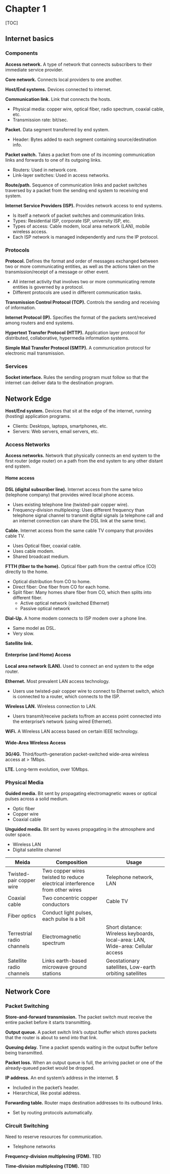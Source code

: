 # Chapter 1

[TOC]

## Internet basics

### Components

**Access network.** A type of network that connects subscribers to their immediate service provider.

**Core network.** Connects local providers to one another.

**Host/End systems.** Devices connected to internet.

**Communication link.** Link that connects the hosts.
- Physical media: copper wire, optical fiber, radio spectrum, coaxial cable, etc.
- Transmission rate: bit/sec.

**Packet.** Data segment transferred by end system.
- Header: Bytes added to each segment containing source/destination info.

**Packet switch.** Takes a packet from one of its incoming communication links and forwards to one of its outgoing links.
- Routers: Used in network core.
- Link-layer switches: Used in access networks.

**Route/path.** Sequence of communication links and packet switches traversed by a packet from the sending end system to receiving end system.

**Internet Service Providers (ISP).** Provides network access to end systems.
- Is itself a network of packet switches and communication links.
- Types: Residential ISP, corporate ISP, university ISP, etc.
- Types of access: Cable modem, local area network (LAN), mobile wireless access.
- Each ISP network is managed independently and runs the IP protocol.

### Protocols

**Protocol.** Defines the format and order of messages exchanged between two or more communicating entities, as well as the actions taken on the transmission/receipt of a message or other event.
- All internet activity that involves two or more communicating remote entities is governed by a protocol.
- Different protocols are used in different communication tasks.

**Transmission Control Protocol (TCP).** Controls the sending and receiving of information.

**Internet Protocol (IP).** Specifies the format of the packets sent/received among routers and end systems.

**Hypertext Transfer Protocol (HTTP).** Application layer protocol for distributed, collaborative, hypermedia information systems.

**Simple Mail Transfer Protocol (SMTP).** A communication protocol for electronic mail transmission.

### Services

**Socket interface.** Rules the sending program must follow so that the internet can deliver data to the destination program.

## Network Edge

**Host/End system.** Devices that sit at the edge of the internet, running (hosting) application programs.
- Clients: Desktops, laptops, smartphones, etc.
- Servers: Web servers, email servers, etc.

### Access Networks

**Access networks.** Network that physically connects an end system to the first router (edge router) on a path from the end system to any other distant end system.

#### Home access

**DSL (digital subscriber line).** Internet access from the same telco (telephone company) that provides wired local phone access.
- Uses existing telephone line (twisted-pair copper wire).
- Frequency-division multiplexing: Uses different frequency than telephone signal channel to transmit digital signals (a telephone call and an internet connection can share the DSL link at the same time).

**Cable.** Internet access from the same cable TV company that provides cable TV.
- Uses Optical fiber, coaxial cable.
- Uses cable modem.
- Shared broadcast medium.

**FTTH (fiber to the home).** Optical fiber path from the central office (CO) directly to the home.
- Optical distribution from CO to home.
- Direct fiber: One fiber from CO for each home.
- Split fiber: Many homes share fiber from CO, which then splits into different fiber.
    - Active optical network (switched Ethernet)
    - Passive optical network

**Dial-Up.** A home modem connects to ISP modem over a phone line.
- Same model as DSL.
- Very slow.

**Satellite link.**

#### Enterprise (and Home) Access

**Local area network (LAN).** Used to connect an end system to the edge router.

**Ethernet.** Most prevalent LAN access technology.
- Users use twisted-pair copper wire to connect to Ethernet switch, which is connected to a router, which connects to the ISP.

**Wireless LAN.** Wireless connection to LAN.
- Users transmit/receive packets to/from an access point connected into the enterprise’s network (using wired Ethernet).

**WiFi.** A Wireless LAN access based on certain IEEE technology.

#### Wide-Area Wireless Access

**3G/4G.** Third/fourth-generation packet-switched wide-area wireless access at > 1Mbps.

**LTE.** Long-term evolution, over 10Mbps.

### Physical Media

**Guided media.** Bit sent by propagating electromagnetic waves or optical pulses across a solid medium.
- Optic fiber
- Copper wire
- Coaxial cable

**Unguided media.** Bit sent by waves propagating in the atmosphere and outer space.
- Wireless LAN
- Digital satellite channel

| Meida                    | Composition                      | Usage                 |
|--------------------------|----------------------------------|-----------------------|
| Twisted-pair copper wire |Two copper wires twisted to reduce electrical interference from other wires                                | Telephone network, LAN |
| Coaxial cable            | Two concentric copper conductors | Cable TV              |
Fiber optics                          |                    Conduct light pulses, each pulse is a bit|                       
| Terrestrial radio channels | Electromagnetic spectrum | Short distance: Wireless keyboards, local-area: LAN, Wide-area: Cellular access 
| Satellite radio channels | Links earth-based microwave ground stations | Geostationary satellites, Low-earth orbiting satellites |

## Network Core

### Packet Switching

**Store-and-forward transmission.** The packet switch must receive the entire packet before it starts transmitting.

**Output queue.** A packet switch link’s output buffer which stores packets that the router is about to send into that link.

**Queuing delay.** Time a packet spends waiting in the output buffer before being transmitted.

**Packet loss.** When an output queue is full, the arriving packet or one of the already-queued packet would be dropped.

**IP address.** An end system’s address in the internet.
$
- Included in the packet’s header.
- Hierarchical, like postal address.

**Forwarding table.** Router maps destination addresses to its outbound links.
- Set by routing protocols automatically.

### Circuit Switching

Need to reserve resources for communication.
- Telephone networks

**Frequency-division multiplexing (FDM).** TBD

**Time-division multiplexing (TDM).** TBD